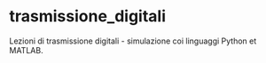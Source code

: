 # trasmissione_digitali
Lezioni di trasmissione digitali - simulazione coi linguaggi Python et MATLAB.
